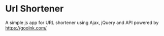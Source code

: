 # Url Shortener
A simple js app for URL shortener using Ajax, jQuery and API powered by https://goolnk.com/
